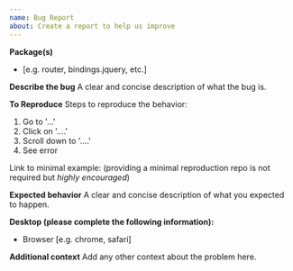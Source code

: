 ```yaml
---
name: Bug Report
about: Create a report to help us improve
---
```


**Package(s)**

- [e.g. router, bindings.jquery, etc.]

**Describe the bug**
A clear and concise description of what the bug is.

**To Reproduce**
Steps to reproduce the behavior:

1. Go to '...'
2. Click on '....'
3. Scroll down to '....'
4. See error

Link to minimal example: (providing a minimal reproduction repo is not required but _highly encouraged_)

**Expected behavior**
A clear and concise description of what you expected to happen.

**Desktop (please complete the following information):**

- Browser [e.g. chrome, safari]

**Additional context**
Add any other context about the problem here.
